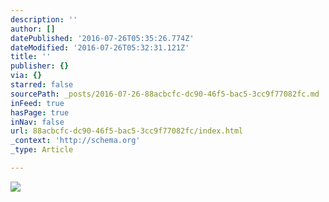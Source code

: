```yaml
---
description: ''
author: []
datePublished: '2016-07-26T05:35:26.774Z'
dateModified: '2016-07-26T05:32:31.121Z'
title: ''
publisher: {}
via: {}
starred: false
sourcePath: _posts/2016-07-26-88acbcfc-dc90-46f5-bac5-3cc9f77082fc.md
inFeed: true
hasPage: true
inNav: false
url: 88acbcfc-dc90-46f5-bac5-3cc9f77082fc/index.html
_context: 'http://schema.org'
_type: Article

---
```

![](https://the-grid-user-content.s3-us-west-2.amazonaws.com/3eb7b03f-f376-4f53-b2c3-344f120cbbe6.jpg)